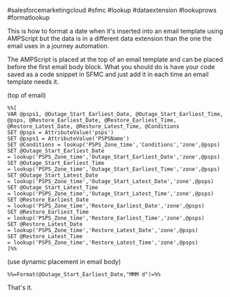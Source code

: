#salesforcemarketingcloud #sfmc #lookup #dataextension #lookuprows #formatlookup

This is how to format a date when it's inserted into an email template using AMPScript but the data 
is in a different data extension than the one the email uses in a journey automation.

The AMPScript is placed at the top of an email template and can be placed before the first email 
body block. What you should do is have your code saved as a code snippet in SFMC and just add it
in each time an email template needs it.

(top of email)

~~~
%%[ 
VAR @psps1, @Outage_Start_Earliest_Date, @Outage_Start_Earliest_Time, @psps, @Restore_Earliest_Date, @Restore_Earliest_Time, @Restore_Latest_Date, @Restore_Latest_Time, @Conditions
SET @psps = AttributeValue('psps') 
SET @psps1 = AttributeValue('PSPSName')  
SET @Conditions = lookup('PSPS_Zone_time','Conditions','zone',@psps)
SET @Outage_Start_Earliest_Date = lookup('PSPS_Zone_time','Outage_Start_Earliest_Date','zone',@psps)
SET @Outage_Start_Earliest_Time = lookup('PSPS_Zone_time','Outage_Start_Earliest_Time','zone',@psps) 
SET @Outage_Start_Latest_Date = lookup('PSPS_Zone_time','Outage_Start_Latest_Date','zone',@psps) 
SET @Outage_Start_Latest_Time = lookup('PSPS_Zone_time','Outage_Start_Latest_Time','zone',@psps) 
SET @Restore_Earliest_Date = lookup('PSPS_Zone_time','Restore_Earliest_Date','zone',@psps) 
SET @Restore_Earliest_Time = lookup('PSPS_Zone_time','Restore_Earliest_Time','zone',@psps) 
SET @Restore_Latest_Date = lookup('PSPS_Zone_time','Restore_Latest_Date','zone',@psps) 
SET @Restore_Latest_Time = lookup('PSPS_Zone_time','Restore_Latest_Time','zone',@psps) 
]%%
~~~

(use dynamic placement in email body)

~~~
%%=Format(@Outage_Start_Earliest_Date,"MMM d")=%%
~~~

That's it.
